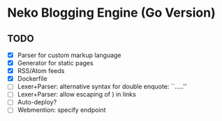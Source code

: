 # Neko Blogging Engine (Go Version)

## TODO

- [x] Parser for custom markup language
- [x] Generator for static pages
- [x] RSS/Atom feeds
- [x] Dockerfile
- [ ] Lexer+Parser: alternative syntax for double enquote: ``.....''
- [ ] Lexer+Parser: allow escaping of ) in links
- [ ] Auto-deploy?
- [ ] Webmention: specify endpoint
